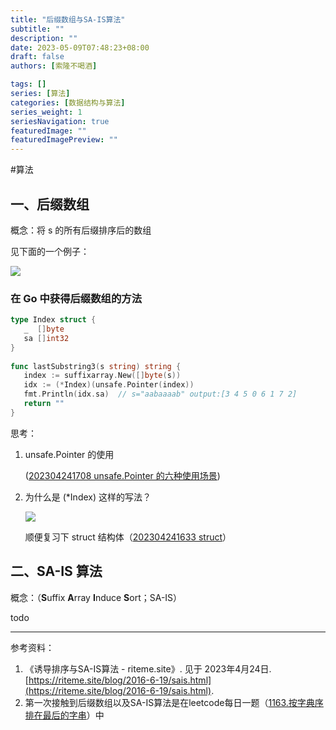 ```yaml
---
title: "后缀数组与SA-IS算法"
subtitle: ""
description: ""
date: 2023-05-09T07:48:23+08:00
draft: false
authors: [索隆不喝酒]

tags: []
series: [算法]
categories: [数据结构与算法]
series_weight: 1
seriesNavigation: true
featuredImage: ""
featuredImagePreview: ""
---
```

<!--more-->

#算法

## 一、后缀数组

概念：将 s 的所有后缀排序后的数组

见下面的一个例子：

![](images/posts/Pasted%20image%2020230424145648.png)

### 在 Go 中获得后缀数组的方法
```go
type Index struct {  
   _  []byte  
   sa []int32  
}  
  
func lastSubstring3(s string) string {  
   index := suffixarray.New([]byte(s))  
   idx := (*Index)(unsafe.Pointer(index))  
   fmt.Println(idx.sa)  // s="aabaaaab" output:[3 4 5 0 6 1 7 2]
   return ""  
}
```
思考：
1. unsafe.Pointer 的使用

	([202304241708 unsafe.Pointer 的六种使用场景](content/posts/go/202304241708%20unsafe.Pointer%20的六种使用场景.md))

1. 为什么是 (\*Index) 这样的写法？

	![](images/posts/Pasted%20image%2020230424165450.png)
	
	顺便复习下 struct 结构体（[202304241633 struct](content/posts/go/202304241633%20struct.md)）

## 二、SA-IS 算法

概念：（**S**uffix **A**rray **I**nduce **S**ort；SA-IS）

todo

---
参考资料：
1. 《诱导排序与SA-IS算法 - riteme.site》. 见于 2023年4月24日. [https://riteme.site/blog/2016-6-19/sais.html](https://riteme.site/blog/2016-6-19/sais.html).
2. 第一次接触到后缀数组以及SA-IS算法是在leetcode每日一题（[1163.按字典序排在最后的字串](https://leetcode.cn/problems/last-substring-in-lexicographical-order/)）中